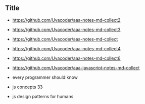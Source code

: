 ##  Title

- https://github.com/Uvacoder/aaa-notes-md-collect2
- https://github.com/Uvacoder/aaa-notes-md-collect3
- https://github.com/Uvacoder/aaa-notes-md-collect
- https://github.com/Uvacoder/aaa-notes-md-collect4
- https://github.com/Uvacoder/aaa-notes-md-collect6
- https://github.com/Uvacoder/aaa-javascript-notes-md-collect

- every programmer should know
- js concepts 33
- js design patterns for humans

